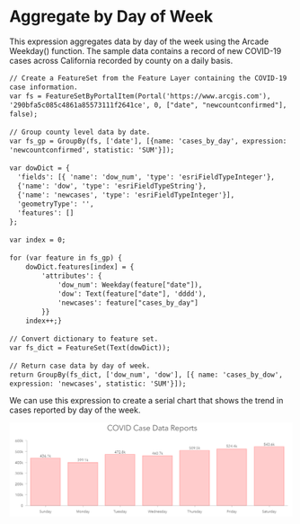 # Aggregate by Day of Week 

This expression aggregates data by day of the week using the Arcade Weekday() function. The sample data contains a record of new COVID-19 cases across California recorded by county on a daily basis.   

```
// Create a FeatureSet from the Feature Layer containing the COVID-19 case information. 
var fs = FeatureSetByPortalItem(Portal('https://www.arcgis.com'), '290bfa5c085c4861a85573111f2641ce', 0, ["date", "newcountconfirmed"], false);

// Group county level data by date. 
var fs_gp = GroupBy(fs, ['date'], [{name: 'cases_by_day', expression: 'newcountconfirmed', statistic: 'SUM'}]);

var dowDict = { 
  'fields': [{ 'name': 'dow_num', 'type': 'esriFieldTypeInteger'},
  {'name': 'dow', 'type': 'esriFieldTypeString'}, 
  {'name': 'newcases', 'type': 'esriFieldTypeInteger'}], 
  'geometryType': '', 
  'features': [] 
}; 

var index = 0; 

for (var feature in fs_gp) { 
    dowDict.features[index] = { 
        'attributes': { 
            'dow_num': Weekday(feature["date"]), 
            'dow': Text(feature["date"], 'dddd'),
            'newcases': feature["cases_by_day"] 
        }} 
    index++;} 

// Convert dictionary to feature set. 
var fs_dict = FeatureSet(Text(dowDict)); 

// Return case data by day of week.
return GroupBy(fs_dict, ['dow_num', 'dow'], [{ name: 'cases_by_dow', expression: 'newcases', statistic: 'SUM'}]); 
```

We can use this expression to create a serial chart that shows the trend in cases reported by day of the week. 

![Serial chart](/dashboard_data/images/DOW.png)
